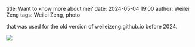 title: Want to know more about me?
date: 2024-05-04 19:00
author: Weilei Zeng
tags: Weilei Zeng, photo

that was used for the old version of weileizeng.github.io before 2024.


![](zwl_assets/icon.jpeg)